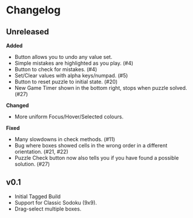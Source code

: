 # Changelog

## Unreleased

**Added**

- Button allows you to undo any value set.
- Simple mistakes are highlighted as you play. (#4)
- Button to check for mistakes. (#4)
- Set/Clear values with alpha keys/numpad. (#5)
- Button to reset puzzle to initial state. (#20)
- New Game Timer shown in the bottom right, stops when puzzle solved. (#27)

**Changed**

- More uniform Focus/Hover/Selected colours.

**Fixed**

- Many slowdowns in check methods. (#11)
- Bug where boxes showed cells in the wrong order in a different orientation. (#21, #22)
- Puzzle Check button now also tells you if you have found a possible solution. (#27)

## v0.1

- Initial Tagged Build
- Support for Classic Sodoku (9x9).
- Drag-select multiple boxes.
